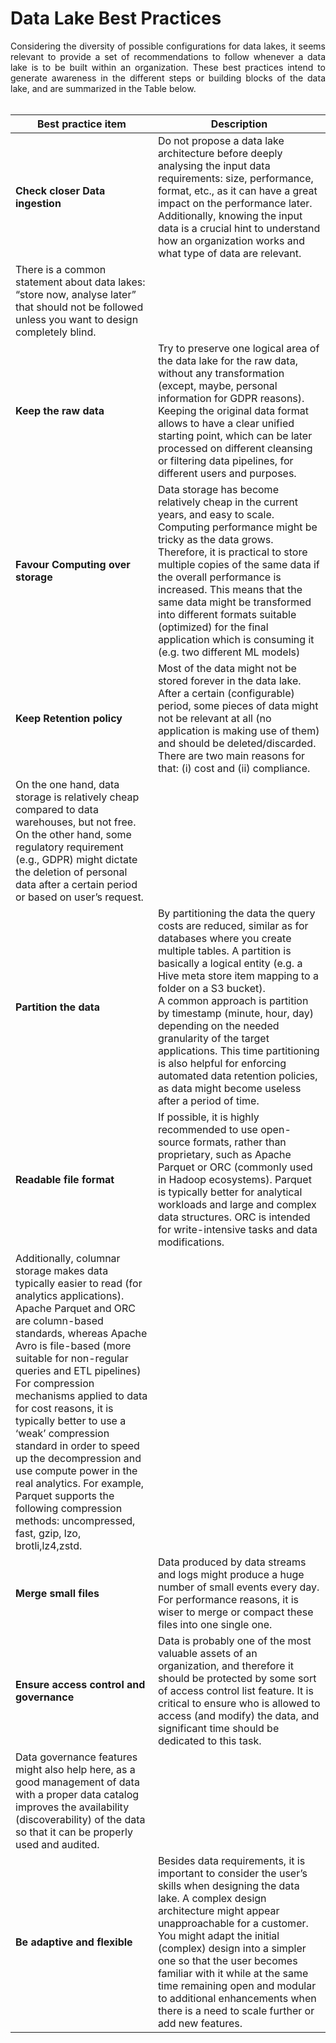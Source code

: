 # Data Lake Best Practices

<div align="justify">
Considering the diversity of possible configurations for data lakes, it seems relevant to provide a set of recommendations to follow whenever a data lake is to be built within an organization. These best practices intend to generate awareness in the different steps or building blocks of the data lake, and are summarized in the Table below. 
</div>
<br/>

|Best practice item|Description|
|---|---|
|**Check closer Data ingestion** |Do not propose a data lake architecture before deeply analysing the input data requirements: size, performance, format, etc., as it can have a great impact on the performance later.<br/>Additionally, knowing the input data is a crucial hint to understand how an organization works and what type of data are relevant.
There is a common statement about data lakes: “store now, analyse later” that should not be followed unless you want to design completely blind.|
|**Keep the raw data** |Try to preserve one logical area of the data lake for the raw data, without any transformation (except, maybe, personal information for GDPR reasons). Keeping the original data format allows to have a clear unified starting point, which can be later processed on different cleansing or filtering data pipelines, for different users and purposes.|
|**Favour Computing over storage** |Data storage has become relatively cheap in the current years, and easy to scale. Computing performance might be tricky as the data grows. Therefore, it is practical to store multiple copies of the same data if the overall performance is increased. This means that the same data might be transformed into different formats suitable (optimized) for the final application which is consuming it (e.g. two different ML models)|
|**Keep Retention policy** |Most of the data might not be stored forever in the data lake. After a certain (configurable) period, some pieces of data might not be relevant at all (no application is making use of them) and should be deleted/discarded. There are two main reasons for that: (i) cost and (ii) compliance.
On the one hand, data storage is relatively cheap compared to data warehouses, but not free. On the other hand, some regulatory requirement (e.g., GDPR) might dictate the deletion of personal data after a certain period or based on user’s request.|
|**Partition the data** |By partitioning the data the query costs are reduced, similar as for databases where you create multiple tables. A partition is basically a logical entity (e.g. a Hive meta store item mapping to a folder on a S3 bucket).<br/> A common approach is partition by timestamp (minute, hour, day) depending on the needed granularity of the target applications. This time partitioning is also helpful for enforcing automated data retention policies, as data might become useless after a period of time.|
|**Readable file format** |If possible, it is highly recommended to use open-source formats, rather than proprietary, such as Apache Parquet or ORC (commonly used in Hadoop ecosystems). Parquet is typically better for analytical workloads and large and complex data structures. ORC is intended for write-intensive tasks and data modifications.<br/>
Additionally, columnar storage makes data typically easier to read (for analytics applications). Apache Parquet and ORC are column-based standards, whereas Apache Avro is file-based (more suitable for non-regular queries and ETL pipelines) <br/>For compression mechanisms applied to data for cost reasons, it is typically better to use a ‘weak’ compression standard in order to speed up the decompression and use compute power in the real analytics. For example, Parquet supports the following compression methods: uncompressed, fast, gzip, lzo, brotli,lz4,zstd.|
|**Merge small files** |Data produced by data streams and logs might produce a huge number of small events every day. For performance reasons, it is wiser to merge or compact these files into one single one.|
|**Ensure access control and governance** |Data is probably one of the most valuable assets of an organization, and therefore it should be protected by some sort of access control list feature. It is critical to ensure who is allowed to access (and modify) the data, and significant time should be dedicated to this task.
Data governance features might also help here, as a good management of data with a proper data catalog improves the availability (discoverability) of the data so that it can be properly used and audited.|
|**Be adaptive and flexible** |Besides data requirements, it is important to consider the user’s skills when designing the data lake. A complex design architecture might appear unapproachable for a customer. You might adapt the initial (complex) design into a simpler one so that the user becomes familiar with it while at the same time remaining open and modular to additional enhancements when there is a need to scale further or add new features.|




